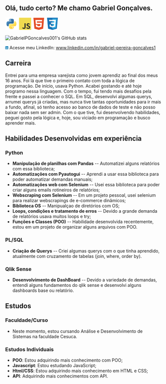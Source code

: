 ## Olá, tudo certo? Me chamo Gabriel Gonçalves.

<img src="https://github.com/devicons/devicon/blob/master/icons/python/python-original.svg" width="40" height="40"/> <img src="https://github.com/devicons/devicon/blob/master/icons/javascript/javascript-original.svg" width="40" height="40"/> <img src="https://github.com/devicons/devicon/blob/master/icons/html5/html5-plain.svg" widht="40" height="40"/> <img src="https://github.com/devicons/devicon/blob/master/icons/css3/css3-original.svg" widht="40" height="40"/>

![GabrielPGoncalves001's GitHub stats](https://github-readme-stats.vercel.app/api?username=GabrielPGoncalves001&show_icons=true&theme=transparent)

<img src="https://github.com/devicons/devicon/blob/master/icons/linkedin/linkedin-original.svg" width="10" height="10"/> Acesse meu LinkedIn: www.linkedin.com/in/gabriel-pereira-goncalves1
## Carreira
Entrei para uma empresa varejista como jovem aprendiz ao final dos meus 16 anos. Foi lá que tive o primeiro contato com toda a lógica de programação. De início, usava Python. Acabei gostando e até hoje programo nessa linguagem. Com o tempo, fui tendo mais desafios pela frente e passei a conhecer o SQL. Em SQL, desenvolvi algumas querys, arrumei querys já criadas, mas nunca tive tantas oportunidades para ir mais a fundo, afinal, só tenho acesso ao banco de dados de teste e não posso baixar nada sem ser admin. Com o que tive, fui desenvolvendo habilidades, peguei gosto pela lógica e, hoje, sou viciado  em programação e busco aprender mais.

## Habilidades Desenvolvidas em experiência
### Python 
- **Manipulação de planilhas com Pandas** -- Automatizei alguns relatórios com essa biblioteca; 
- **Automatizações com Pyautogui** -- Aprendi a usar essa biblioteca para poder automatizar demandas manuais;
- **Automatizações web com Selenium** -- Usei essa biblioteca para poder criar alguns emails rotineiros de relatórios;
- **Webscraping com Selenium** -- Em um projeto pessoal, usei selenium para realizar webscrapings de e-commerce dinâmicos;
- **Biblioteca OS** -- Manipualçao de diretórios com OS;
- **Loops, condições e tratamento de erros** -- Devido a grande demanda de relatórios usava muitos loops e try;
- **Funções e Classes (POO)** -- Habilidade desenvolvida recentemente, estou em um projeto de organizar alguns arquivos com POO.

### PL/SQL 

- **Criação de Querys** -- Criei algumas querys com o que tinha aprendido, atualmente com cruzamento de tabelas (join, where, order by).

### Qlik Sense
- **Desenvolvimento de DashBoard** -- Devido a variedade de demandas, entendi alguns fundamentos do qlik sense e desenvolvi alguns dashboards base ou relatório.

## Estudos
### Faculdade/Curso
- Neste momento, estou cursando Análise e Desenvolvimento de Sistemas na faculdade Cesuca.

### Estudos Individuais
- **POO**: Estou adquirindo mais conhecimento com POO;
- **Javascript**: Estou estudando JavaScript;
- **Html/CSS**: Estou adquirindo mais conhecimento em HTML e CSS;
- **API**: Adquirindo mais conhecimentos com API.



